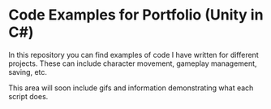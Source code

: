 # Code Examples for Portfolio (Unity in C#)

In this repository you can find examples of code I have written for different projects.
These can include character movement, gameplay management, saving, etc.

This area will soon include gifs and information demonstrating what each script does.
